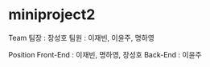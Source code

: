 # miniproject2

Team
팀장 : 장성호
팀원 : 이재빈, 이윤주, 명하영


Position
Front-End : 이재빈, 명하영, 장성호
Back-End : 이윤주

